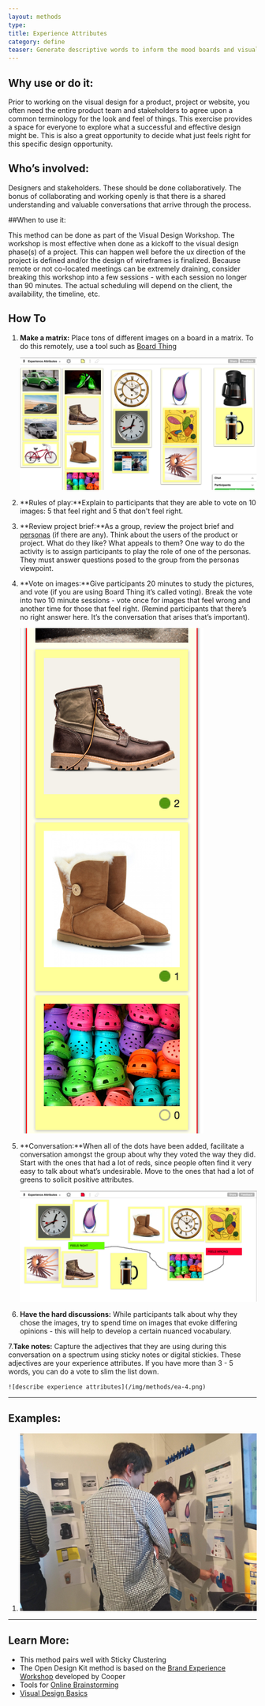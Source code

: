 ```yaml
---
layout: methods
type: 
title: Experience Attributes
category: define
teaser: Generate descriptive words to inform the mood boards and visual direction of the project.
---
```


## Why use or do it:

Prior to working on the visual design for a product, project or website, you often need the entire product team and stakeholders to agree upon a common terminology for the look and feel of things. This exercise provides a space for everyone to explore what a successful and effective design might be. This is also a great opportunity to decide what just feels right for this specific design opportunity.

## Who’s involved:

Designers and stakeholders. These should be done collaboratively. The bonus of collaborating and working openly is that there is a shared understanding and valuable conversations that arrive through the process.

##When to use it:

 This method can be done as part of the Visual Design Workshop. The workshop is most effective when done as a kickoff to the visual design phase(s) of a project. This can happen well before the ux direction of the project is defined and/or the design of wireframes is finalized. Because remote or not co-located meetings can be extremely draining, consider breaking this workshop into a few sessions - with each session no longer than 90 minutes. The actual scheduling will depend on the client, the availability, the timeline, etc.

## How To

1. **Make a matrix:** Place tons of different images on a board in a matrix. To do this remotely, use a tool such as [Board Thing](http://boardthing.com/)

    ![experience attributes on Board Thing](/img/methods/ea-1.png)


2. **Rules of play:**Explain to participants that they are able to vote on 10 images: 5 that feel right and 5 that don't feel right.

3. **Review project brief:**As a group, review the project brief and [personas](/methods/personas/) (if there are any). Think about the users of the product or project. What do they like? What appeals to them? One way to do the activity is to assign participants to play the role of one of the personas. They must answer questions posed to the group from the personas viewpoint. 

4. **Vote on images:**Give participants 20 minutes to study the pictures, and vote (if you are using Board Thing it’s called voting). Break the vote into two 10 minute sessions - vote once for images that feel wrong and another time for those that feel right.  (Remind participants that there’s no right answer here. It’s the conversation that arises that’s important).

    ![experience attributes on Board Thing](/img/methods/ea-2.png)

5. **Conversation:**When all of the dots have been added, facilitate a conversation amongst the group about why they voted the way they did. Start with the ones that had a lot of reds, since people often find it very easy to talk about what’s undesirable. Move to the ones that had a lot of greens to solicit positive attributes.

    ![plot experience attributes](/img/methods/ea-3.png)

6. **Have the hard discussions:** While participants talk about why they chose the images, try to spend time on images that evoke differing opinions - this will help to develop a certain nuanced vocabulary.


7.**Take notes:** Capture the adjectives that they are using during this conversation on a spectrum using sticky notes or digital stickies. These adjectives are your experience attributes. If you have more than 3 - 5 words,  you can do a vote to slim the list down. 

    ![describe experience attributes](/img/methods/ea-4.png)



---

## Examples:

1. ![describe experience attributes](/img/methods/experience-attributes.jpeg)

---

## Learn More:

* This method pairs well with Sticky Clustering
* The Open Design Kit method is based on the [Brand Experience Workshop](http://www.cooper.com/journal/2015/3/the-experience-workshop-a-cooper-primer) developed by Cooper
* Tools for [Online Brainstorming](http://blog.lucidmeetings.com/blog/25-tools-for-online-brainstorming-and-decision-making-in-meetings)
* [Visual Design Basics](https://www.usability.gov/what-and-why/visual-design.html)
